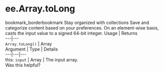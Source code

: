  
#  ee.Array.toLong
bookmark_borderbookmark Stay organized with collections  Save and categorize content based on your preferences.
On an element-wise basis, casts the input value to a signed 64-bit integer.
Usage | Returns  
---|---  
`Array.toLong()` | Array  
Argument | Type | Details  
---|---|---  
this: `input` | Array | The input array.  
Was this helpful?
